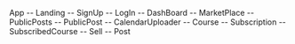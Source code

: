 App
	-- Landing
		-- SignUp
		-- LogIn
		-- DashBoard
			-- MarketPlace
				-- PublicPosts
					-- PublicPost
			-- CalendarUploader
				-- Course
			-- Subscription
				-- SubscribedCourse
	-- Sell
	-- Post
